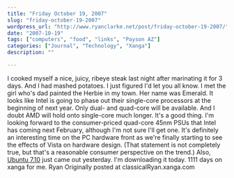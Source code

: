 ```yaml
---
title: "Friday October 19, 2007"
slug: "friday-october-19-2007"
wordpress_url: "http://www.ryanclarke.net/post/friday-october-19-2007/"
date: "2007-10-19"
tags: ["computers", "food", "links", "Payson AZ"]
categories: ["Journal", "Technology", "Xanga"]
description: ""

---
```


I cooked myself a nice, juicy, ribeye steak last night after marinating it for 3 days. And I had mashed potatoes. I just figured I'd let you all know.
I met the girl who's dad painted the Herbie in my town. Her name was Emerald.
It looks like Intel is going to phase out their single-core processors at the beginning of next year. Only dual- and quad-core will be available. And I doubt AMD will hold onto single-core much longer. It's a good thing. I'm looking forward to the consumer-priced quad-core 45nm PSUs that Intel has coming next February, although I'm not sure I'll get one. It's definitely an interesting time on the PC hardware front as we're finally starting to see the effects of Vista on hardware design. (That statement is not completely true, but that's a reasonable consumer perspective on the trend.) Also, [Ubuntu 7.10](http://www.ubuntu.com/) just came out yesterday. I'm downloading it today.
1111 days on xanga for me.
Ryan
Originally posted at classicalRyan.xanga.com
